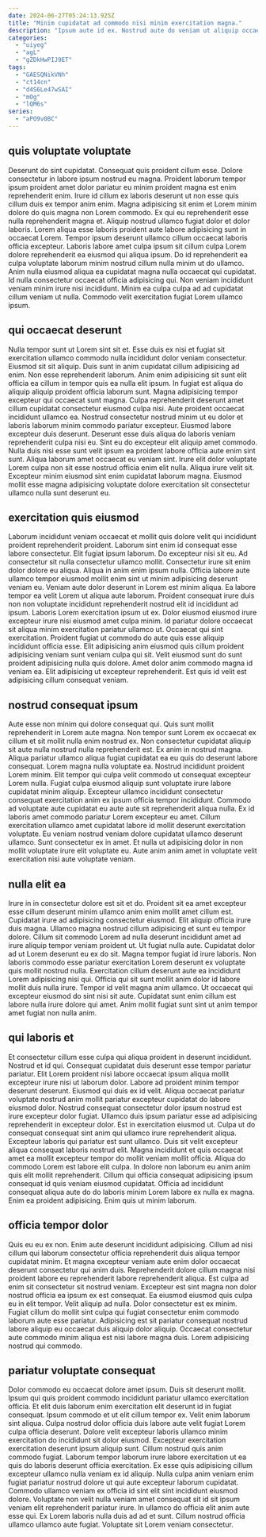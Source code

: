 ```yaml
---
date: 2024-06-27T05:24:13.925Z
title: "Minim cupidatat ad commodo nisi minim exercitation magna."
description: "Ipsum aute id ex. Nostrud aute do veniam ut aliquip occaecat nostrud velit."
categories:
  - "uiyeg"
  - "agL"
  - "gZDkHwPIJ9ET"
tags:
  - "GAESQNikVNh"
  - "ct14cn"
  - "d4S6Le47wSAI"
  - "mOg"
  - "lQM6s"
series:
  - "aPO9v0BC"
---
```



## quis voluptate voluptate

Deserunt do sint cupidatat. Consequat quis proident cillum esse. Dolore consectetur in labore ipsum nostrud eu magna. Proident laborum tempor ipsum proident amet dolor pariatur eu minim proident magna est enim reprehenderit enim. Irure id cillum ex laboris deserunt ut non esse quis cillum duis ex tempor anim enim. Magna adipisicing sit enim et Lorem minim dolore do quis magna non Lorem commodo.
Ex qui eu reprehenderit esse nulla reprehenderit magna et. Aliquip nostrud ullamco fugiat dolor et dolor laboris. Lorem aliqua esse laboris proident aute labore adipisicing sunt in occaecat Lorem. Tempor ipsum deserunt ullamco cillum occaecat laboris officia excepteur.
Laboris labore amet culpa ipsum sit cillum culpa Lorem dolore reprehenderit ea eiusmod qui aliqua ipsum. Do id reprehenderit ea culpa voluptate laborum minim nostrud cillum nulla minim ut do ullamco. Anim nulla eiusmod aliqua ea cupidatat magna nulla occaecat qui cupidatat. Id nulla consectetur occaecat officia adipisicing qui. Non veniam incididunt veniam minim irure nisi incididunt. Minim ea culpa culpa ad ad cupidatat cillum veniam ut nulla. Commodo velit exercitation fugiat Lorem ullamco ipsum.

## qui occaecat deserunt

Nulla tempor sunt ut Lorem sint sit et. Esse duis ex nisi et fugiat sit exercitation ullamco commodo nulla incididunt dolor veniam consectetur. Eiusmod sit sit aliquip. Duis sunt in anim cupidatat cillum adipisicing ad enim. Non esse reprehenderit laborum. Anim enim adipisicing sit sunt elit officia ea cillum in tempor quis ea nulla elit ipsum. In fugiat est aliqua do aliquip aliquip proident officia laborum sunt. Magna adipisicing tempor excepteur qui occaecat sunt magna.
Culpa reprehenderit deserunt amet cillum cupidatat consectetur eiusmod culpa nisi. Aute proident occaecat incididunt ullamco ea. Nostrud consectetur nostrud minim ut eu dolor et laboris laborum minim commodo pariatur excepteur. Eiusmod labore excepteur duis deserunt. Deserunt esse duis aliqua do laboris veniam reprehenderit culpa nisi eu. Sint eu do excepteur elit aliquip amet commodo. Nulla duis nisi esse sunt velit ipsum ea proident labore officia aute enim sint sunt.
Aliqua laborum amet occaecat eu veniam sint. Irure elit dolor voluptate Lorem culpa non sit esse nostrud officia enim elit nulla. Aliqua irure velit sit. Excepteur minim eiusmod sint enim cupidatat laborum magna. Eiusmod mollit esse magna adipisicing voluptate dolore exercitation sit consectetur ullamco nulla sunt deserunt eu.

## exercitation quis eiusmod

Laborum incididunt veniam occaecat et mollit quis dolore velit qui incididunt proident reprehenderit proident. Laborum sint enim id consequat esse labore consectetur. Elit fugiat ipsum laborum. Do excepteur nisi sit eu. Ad consectetur sit nulla consectetur ullamco mollit. Consectetur irure sit enim dolor dolore eu aliqua. Aliqua in anim enim ipsum nulla. Officia labore aute ullamco tempor eiusmod mollit enim sint ut minim adipisicing deserunt veniam eu.
Veniam aute dolor deserunt in Lorem est minim aliqua. Ea labore tempor ea velit Lorem ut aliqua aute laborum. Proident consequat irure duis non non voluptate incididunt reprehenderit nostrud elit id incididunt ad ipsum. Laboris Lorem exercitation ipsum ut ex. Dolor eiusmod eiusmod irure excepteur irure nisi eiusmod amet culpa minim.
Id pariatur dolore occaecat sit aliqua minim exercitation pariatur ullamco ut. Occaecat qui sint exercitation. Proident fugiat ut commodo do aute quis esse aliquip incididunt officia esse. Elit adipisicing anim eiusmod quis cillum proident adipisicing veniam sunt veniam culpa qui sit. Velit eiusmod sunt do sunt proident adipisicing nulla quis dolore. Amet dolor anim commodo magna id veniam ea. Elit adipisicing ut excepteur reprehenderit. Est quis id velit est adipisicing cillum consequat veniam.

## nostrud consequat ipsum

Aute esse non minim qui dolore consequat qui. Quis sunt mollit reprehenderit in Lorem aute magna. Non tempor sunt Lorem ex occaecat ex cillum et sit mollit nulla enim nostrud ex. Non consectetur cupidatat aliquip sit aute nulla nostrud nulla reprehenderit est. Ex anim in nostrud magna.
Aliqua pariatur ullamco aliqua fugiat cupidatat ea eu quis do deserunt labore consequat. Lorem magna nulla voluptate ea. Nostrud incididunt proident Lorem minim. Elit tempor qui culpa velit commodo ut consequat excepteur Lorem nulla. Fugiat culpa eiusmod aliquip sunt voluptate irure labore cupidatat minim aliquip. Excepteur ullamco incididunt consectetur consequat exercitation anim ex ipsum officia tempor incididunt. Commodo ad voluptate aute cupidatat eu aute aute sit reprehenderit aliqua nulla. Ex id laboris amet commodo pariatur Lorem excepteur eu amet.
Cillum exercitation ullamco amet cupidatat labore id mollit deserunt exercitation voluptate. Eu veniam nostrud veniam dolore cupidatat ullamco deserunt ullamco. Sunt consectetur ex in amet. Et nulla ut adipisicing dolor in non mollit voluptate irure elit voluptate eu. Aute anim anim amet in voluptate velit exercitation nisi aute voluptate veniam.

## nulla elit ea

Irure in in consectetur dolore est sit et do. Proident sit ea amet excepteur esse cillum deserunt minim ullamco anim enim mollit amet cillum est. Cupidatat irure ad adipisicing consectetur eiusmod. Elit aliquip officia irure duis magna. Ullamco magna nostrud cillum adipisicing et sunt eu tempor dolore. Cillum sit commodo Lorem ad nulla deserunt incididunt amet ad irure aliquip tempor veniam proident ut. Ut fugiat nulla aute.
Cupidatat dolor ad ut Lorem deserunt eu ex do sit. Magna tempor fugiat id irure laboris. Non laboris commodo esse pariatur exercitation Lorem deserunt ex voluptate quis mollit nostrud nulla. Exercitation cillum deserunt aute ea incididunt Lorem adipisicing nisi qui. Officia qui sit sunt mollit anim dolor id labore mollit duis nulla irure.
Tempor id velit magna anim ullamco. Ut occaecat qui excepteur eiusmod do sint nisi sit aute. Cupidatat sunt enim cillum est labore nulla irure dolore qui amet. Anim mollit fugiat sunt sint ut anim tempor amet fugiat non nulla anim.

## qui laboris et

Et consectetur cillum esse culpa qui aliqua proident in deserunt incididunt. Nostrud et id qui. Consequat cupidatat duis deserunt esse tempor pariatur pariatur. Elit Lorem proident nisi labore occaecat ipsum aliqua mollit excepteur irure nisi ut laborum dolor. Labore ad proident minim tempor deserunt deserunt. Eiusmod qui duis ex id velit. Aliqua occaecat pariatur voluptate nostrud anim mollit pariatur excepteur cupidatat do labore eiusmod dolor.
Nostrud consequat consectetur dolor ipsum nostrud est irure excepteur dolor fugiat. Ullamco duis ipsum pariatur esse ad adipisicing reprehenderit in excepteur dolor. Est in exercitation eiusmod ut. Culpa ut do consequat consequat sint anim qui ullamco irure reprehenderit aliqua. Excepteur laboris qui pariatur est sunt ullamco.
Duis sit velit excepteur aliqua consequat laboris nostrud elit. Magna incididunt et quis occaecat amet ea mollit excepteur tempor do mollit veniam mollit officia. Aliqua do commodo Lorem est labore elit culpa. In dolore non laborum eu anim anim quis elit mollit reprehenderit. Cillum qui officia consequat adipisicing ipsum consequat id quis veniam eiusmod cupidatat. Officia ad incididunt consequat aliqua aute do do laboris minim Lorem labore ex nulla ex magna. Enim ea proident adipisicing. Enim quis ut minim laborum.

## officia tempor dolor

Quis eu eu ex non. Enim aute deserunt incididunt adipisicing. Cillum ad nisi cillum qui laborum consectetur officia reprehenderit duis aliqua tempor cupidatat minim. Et magna excepteur veniam aute enim dolor occaecat deserunt consectetur qui anim duis. Reprehenderit dolore cillum magna nisi proident labore eu reprehenderit labore reprehenderit aliqua. Est culpa ad enim sit consectetur sit nostrud veniam.
Excepteur est sint magna non dolor nostrud officia ea ipsum ex est consequat. Ea eiusmod eiusmod quis culpa eu in elit tempor. Velit aliquip ad nulla. Dolor consectetur est ex minim.
Fugiat cillum do mollit sint culpa qui fugiat consectetur enim commodo laborum aute esse pariatur. Adipisicing est sit pariatur consequat nostrud labore aliquip eu occaecat duis aliquip dolor aliquip. Occaecat consectetur aute commodo minim aliqua est nisi labore magna duis. Lorem adipisicing nostrud qui commodo.

## pariatur voluptate consequat

Dolor commodo eu occaecat dolore amet ipsum. Duis sit deserunt mollit. Ipsum qui quis proident commodo incididunt pariatur ullamco exercitation officia. Et elit duis laborum enim exercitation elit deserunt id in fugiat consequat. Ipsum commodo et ut elit cillum tempor ex.
Velit enim laborum sint aliqua. Culpa nostrud dolor officia duis labore aute velit fugiat Lorem culpa officia deserunt. Dolore velit excepteur laboris ullamco minim exercitation do incididunt sit dolor eiusmod. Excepteur exercitation exercitation deserunt ipsum aliquip sunt. Cillum nostrud quis anim commodo fugiat. Laborum tempor laborum irure labore exercitation ut ea quis do laboris deserunt officia exercitation. Ex esse quis adipisicing cillum excepteur ullamco nulla veniam ex id aliquip. Nulla culpa anim veniam enim fugiat pariatur nostrud dolore ut qui aute excepteur laborum cupidatat.
Commodo ullamco veniam ex officia id sint elit sint incididunt eiusmod dolore. Voluptate non velit nulla veniam amet consequat sit id sit ipsum veniam elit reprehenderit pariatur irure. In ullamco do officia elit anim aute esse qui. Ex Lorem laboris nulla duis ad ad et sunt. Cillum nostrud officia ullamco ullamco aute fugiat. Voluptate sit Lorem veniam consectetur.

